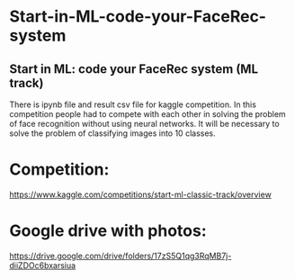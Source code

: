 # Start-in-ML-code-your-FaceRec-system
## Start in ML: code your FaceRec system (ML track)

There is ipynb file and result csv file for kaggle competition. In this competition people had to compete with each other in solving the problem of face recognition without using neural networks. It will be necessary to solve the problem of classifying images into 10 classes.

# Competition:

https://www.kaggle.com/competitions/start-ml-classic-track/overview

# Google drive with photos:

https://drive.google.com/drive/folders/17zS5Q1qg3RqMB7j-diiZDOc6bxarsiua
